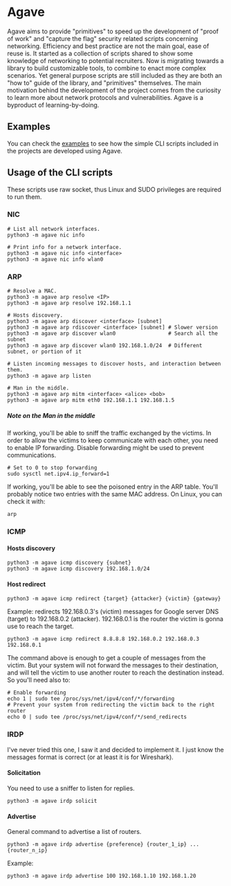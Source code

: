 # Agave

Agave aims to provide "primitives" to speed up the development of "proof of work" and "capture the flag" security related scripts concerning networking. Efficiency and best practice are not the main goal, ease of reuse is.
It started as a collection of scripts shared to show some knowledge of networking to potential recruiters. Now is migrating towards a library to build customizable tools, to combine to enact more complex scenarios. Yet general purpose scripts are still included as they are both an "how to" guide of the library, and "primitives" themselves.
The main motivation behind the development of the project comes from the curiosity to learn more about network protocols and vulnerabilities. Agave is a byproduct of learning-by-doing.

## Examples
You can check the [examples](agave/examples) to see how the simple CLI scripts included in the projects are developed using Agave.

## Usage of the CLI scripts
These scripts use raw socket, thus Linux and SUDO privileges are required to run them.

### NIC
```
# List all network interfaces.
python3 -m agave nic info

# Print info for a network interface.
python3 -m agave nic info <interface>
python3 -m agave nic info wlan0
```

### ARP
```
# Resolve a MAC.
python3 -m agave arp resolve <IP>
python3 -m agave arp resolve 192.168.1.1

# Hosts discovery.
python3 -m agave arp discover <interface> [subnet]
python3 -m agave arp rdiscover <interface> [subnet]	# Slower version
python3 -m agave arp discover wlan0					# Search all the subnet
python3 -m agave arp discover wlan0 192.168.1.0/24	# Different subnet, or portion of it

# Listen incoming messages to discover hosts, and interaction between them.
python3 -m agave arp listen

# Man in the middle.
python3 -m agave arp mitm <interface> <alice> <bob>
python3 -m agave arp mitm eth0 192.168.1.1 192.168.1.5
```

##### Note on the Man in the middle
If working, you'll be able to sniff the traffic exchanged by the victims. In order to allow the victims to keep communicate with each other, you need to enable IP forwarding. Disable forwarding might be used to prevent communications.
```
# Set to 0 to stop forwarding
sudo sysctl net.ipv4.ip_forward=1
```
If working, you'll be able to see the poisoned entry in the ARP table. You'll probably notice two entries with the same MAC address. On Linux, you can check it with:
```
arp
```

### ICMP

#### Hosts discovery
```
python3 -m agave icmp discovery {subnet}
python3 -m agave icmp discovery 192.168.1.0/24
```

#### Host redirect
```
python3 -m agave icmp redirect {target} {attacker} {victim} {gateway}
```
Example: redirects 192.168.0.3's (victim) messages for Google server DNS (target) to 192.168.0.2 (attacker). 192.168.0.1 is the router the victim is gonna use to reach the target.
```
python3 -m agave icmp redirect 8.8.8.8 192.168.0.2 192.168.0.3 192.168.0.1
```
The command above is enough to get a couple of messages from the victim. But your system will not forward the messages to their destination, and will tell the victim to use another router to reach the destination instead. So you'll need also to:
```
# Enable forwarding
echo 1 | sudo tee /proc/sys/net/ipv4/conf/*/forwarding
# Prevent your system from redirecting the victim back to the right router
echo 0 | sudo tee /proc/sys/net/ipv4/conf/*/send_redirects
```

### IRDP
I've never tried this one, I saw it and decided to implement it. I just know the messages format is correct (or at least it is for Wireshark).

#### Solicitation
You need to use a sniffer to listen for replies.
```
python3 -m agave irdp solicit
```

#### Advertise
General command to advertise a list of routers.
```
python3 -m agave irdp advertise {preference} {router_1_ip} ... {router_n_ip}
```
Example:
```
python3 -m agave irdp advertise 100 192.168.1.10 192.168.1.20
```
